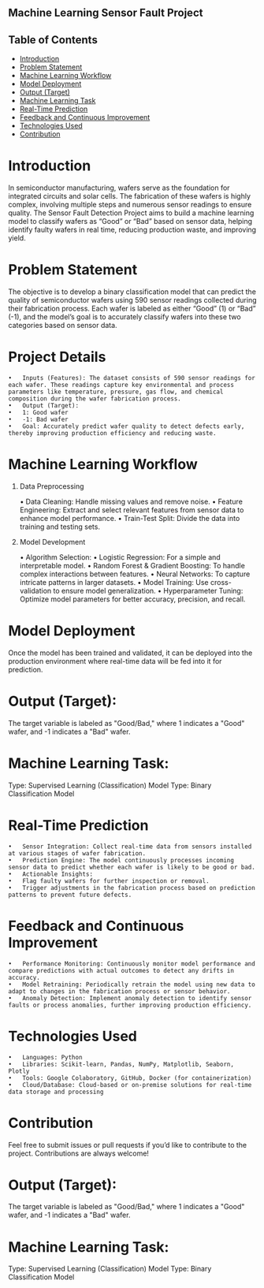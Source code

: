 ## Machine Learning Sensor Fault Project

## Table of Contents
- [Introduction](#Introduction)
- [Problem Statement](#problem-statement)
- [Machine Learning Workflow](#Machine-Learning-Workflow)
- [Model Deployment](#Model-Deployment)
- [Output (Target)](#Output-Target)
- [Machine Learning Task](#Machine-Learning-Task)
- [Real-Time Prediction](#Real-Time-Prediction)
- [Feedback and Continuous Improvement](#Feedback-and-Continuous-Improvement)
- [Technologies Used](#Technologies-Used)
- [Contribution](#Contributing)



# Introduction

In semiconductor manufacturing, wafers serve as the foundation for integrated circuits and solar cells. The fabrication of these wafers is highly complex, involving multiple steps and numerous sensor readings to ensure quality. The Sensor Fault Detection Project aims to build a machine learning model to classify wafers as “Good” or “Bad” based on sensor data, helping identify faulty wafers in real time, reducing production waste, and improving yield.

# Problem Statement

The objective is to develop a binary classification model that can predict the quality of semiconductor wafers using 590 sensor readings collected during their fabrication process. Each wafer is labeled as either “Good” (1) or “Bad” (-1), and the model’s goal is to accurately classify wafers into these two categories based on sensor data.


# Project Details

	•	Inputs (Features): The dataset consists of 590 sensor readings for each wafer. These readings capture key environmental and process parameters like temperature, pressure, gas flow, and chemical composition during the wafer fabrication process.
	•	Output (Target):
	•	1: Good wafer
	•	-1: Bad wafer
	•	Goal: Accurately predict wafer quality to detect defects early, thereby improving production efficiency and reducing waste.


# Machine Learning Workflow

1. Data Preprocessing

	•	Data Cleaning: Handle missing values and remove noise.
	•	Feature Engineering: Extract and select relevant features from sensor data to enhance model performance.
	•	Train-Test Split: Divide the data into training and testing sets.

2. Model Development

	•	Algorithm Selection:
	•	Logistic Regression: For a simple and interpretable model.
	•	Random Forest & Gradient Boosting: To handle complex interactions between features.
	•	Neural Networks: To capture intricate patterns in larger datasets.
	•	Model Training: Use cross-validation to ensure model generalization.
	•	Hyperparameter Tuning: Optimize model parameters for better accuracy, precision, and recall.

# Model Deployment

Once the model has been trained and validated, it can be deployed into the production environment where real-time data will be fed into it for prediction.

# Output (Target):
The target variable is labeled as "Good/Bad," where 1 indicates a "Good" wafer, and -1 indicates a "Bad" wafer.

# Machine Learning Task:
Type: Supervised Learning (Classification)
Model Type: Binary Classification Model

# Real-Time Prediction

	•	Sensor Integration: Collect real-time data from sensors installed at various stages of wafer fabrication.
	•	Prediction Engine: The model continuously processes incoming sensor data to predict whether each wafer is likely to be good or bad.
	•	Actionable Insights:
	•	Flag faulty wafers for further inspection or removal.
	•	Trigger adjustments in the fabrication process based on prediction patterns to prevent future defects.

# Feedback and Continuous Improvement

	•	Performance Monitoring: Continuously monitor model performance and compare predictions with actual outcomes to detect any drifts in accuracy.
	•	Model Retraining: Periodically retrain the model using new data to adapt to changes in the fabrication process or sensor behavior.
	•	Anomaly Detection: Implement anomaly detection to identify sensor faults or process anomalies, further improving production efficiency.


# Technologies Used

	•	Languages: Python
	•	Libraries: Scikit-learn, Pandas, NumPy, Matplotlib, Seaborn, Plotly
	•	Tools: Google Colaboratory, GitHub, Docker (for containerization)
	•	Cloud/Database: Cloud-based or on-premise solutions for real-time data storage and processing

# Contribution
Feel free to submit issues or pull requests if you’d like to contribute to the project. Contributions are always welcome!

# Output (Target):
The target variable is labeled as "Good/Bad," where 1 indicates a "Good" wafer, and -1 indicates a "Bad" wafer.

# Machine Learning Task:
Type: Supervised Learning (Classification)
Model Type: Binary Classification Model
